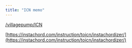 ```yaml
---
title: "ICN memo"
---
```


[/villagepump/ICN](https://scrapbox.io/villagepump/ICN)

[https://instachord.com/instruction/toicn/instachordizer/](https://instachord.com/instruction/toicn/instachordizer/)


